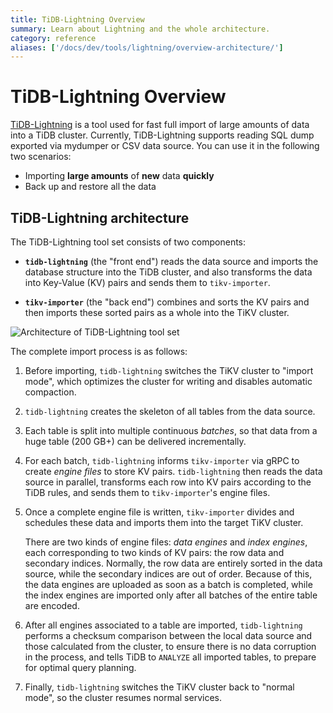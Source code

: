```yaml
---
title: TiDB-Lightning Overview
summary: Learn about Lightning and the whole architecture.
category: reference
aliases: ['/docs/dev/tools/lightning/overview-architecture/']
---
```


# TiDB-Lightning Overview

[TiDB-Lightning](https://github.com/pingcap/tidb-lightning) is a tool used for fast full import of large amounts of data into a TiDB cluster. Currently, TiDB-Lightning supports reading SQL dump exported via mydumper or CSV data source. You can use it in the following two scenarios:

- Importing **large amounts** of **new** data **quickly**
- Back up and restore all the data

## TiDB-Lightning architecture

The TiDB-Lightning tool set consists of two components:

- **`tidb-lightning`** (the "front end") reads the data source and imports the database structure into the TiDB cluster, and also transforms the data into Key-Value (KV) pairs and sends them to `tikv-importer`.

- **`tikv-importer`** (the "back end") combines and sorts the KV pairs and then imports these sorted pairs as a whole into the TiKV cluster.

![Architecture of TiDB-Lightning tool set](/media/tidb-lightning-architecture.png)

The complete import process is as follows:

1. Before importing, `tidb-lightning` switches the TiKV cluster to "import mode", which optimizes the cluster for writing and disables automatic compaction.

2. `tidb-lightning` creates the skeleton of all tables from the data source.

3. Each table is split into multiple continuous *batches*, so that data from a huge table (200 GB+) can be delivered incrementally.

4. For each batch, `tidb-lightning` informs `tikv-importer` via gRPC to create *engine files* to store KV pairs. `tidb-lightning` then reads the data source in parallel, transforms each row into KV pairs according to the TiDB rules, and sends them to `tikv-importer`'s engine files.

5. Once a complete engine file is written, `tikv-importer` divides and schedules these data and imports them into the target TiKV cluster.

    There are two kinds of engine files: *data engines* and *index engines*, each corresponding to two kinds of KV pairs: the row data and secondary indices. Normally, the row data are entirely sorted in the data source, while the secondary indices are out of order. Because of this, the data engines are uploaded as soon as a batch is completed, while the index engines are imported only after all batches of the entire table are encoded.

6. After all engines associated to a table are imported, `tidb-lightning` performs a checksum comparison between the local data source and those calculated from the cluster, to ensure there is no data corruption in the process, and tells TiDB to `ANALYZE` all imported tables, to prepare for optimal query planning.

7. Finally, `tidb-lightning` switches the TiKV cluster back to "normal mode", so the cluster resumes normal services.
